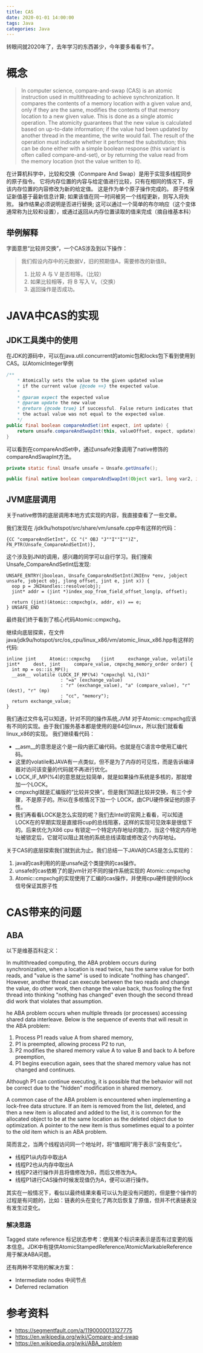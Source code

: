 ```yaml
---
title: CAS
date: 2020-01-01 14:00:00
tags: Java
categories: Java
---
```


转眼间就2020年了，去年学习的东西甚少，今年要多看看书了。

<!-- more -->

# 概念
> In computer science, compare-and-swap (CAS) is an atomic instruction used in multithreading to achieve synchronization. It compares the contents of a memory location with a given value and, only if they are the same, modifies the contents of that memory location to a new given value. This is done as a single atomic operation. The atomicity guarantees that the new value is calculated based on up-to-date information; if the value had been updated by another thread in the meantime, the write would fail. The result of the operation must indicate whether it performed the substitution; this can be done either with a simple boolean response (this variant is often called compare-and-set), or by returning the value read from the memory location (not the value written to it).

在计算机科学中，比较和交换（Conmpare And Swap）是用于实现多线程同步的原子指令。 它将内存位置的内容与给定值进行比较，只有在相同的情况下，将该内存位置的内容修改为新的给定值。 这是作为单个原子操作完成的。 原子性保证新值基于最新信息计算; 如果该值在同一时间被另一个线程更新，则写入将失败。 操作结果必须说明是否进行替换; 这可以通过一个简单的布尔响应（这个变体通常称为比较和设置），或通过返回从内存位置读取的值来完成（摘自维基本科）

## 举例解释
字面意思“比较并交换”，一个CAS涉及到以下操作：
> 我们假设内存中的元数据V，旧的预期值A，需要修改的新值B。
> 1. 比较 A 与 V 是否相等。（比较）
> 2. 如果比较相等，将 B 写入 V。（交换）
> 3. 返回操作是否成功。

# JAVA中CAS的实现
## JDK工具类中的使用
在JDK的源码中，可以在java.util.concurrent的atomic包和locks包下看到使用到CAS。以AtomicInteger举例
``` java
/**
    * Atomically sets the value to the given updated value
    * if the current value {@code ==} the expected value.
    *
    * @param expect the expected value
    * @param update the new value
    * @return {@code true} if successful. False return indicates that
    * the actual value was not equal to the expected value.
    */
public final boolean compareAndSet(int expect, int update) {
    return unsafe.compareAndSwapInt(this, valueOffset, expect, update);
}
```
可以看到在compareAndSet中，通过unsafe对象调用了native修饰的compareAndSwapInt方法。
``` java
private static final Unsafe unsafe = Unsafe.getUnsafe();
```
``` java
public final native boolean compareAndSwapInt(Object var1, long var2, int var4, int var5);
```
## JVM底层调用
关于native修饰的底层调用本地方式实现的内容，我直接查看了一些文章。

我们发现在 /jdk9u/hotspot/src/share/vm/unsafe.cpp中有这样的代码：
```
{CC "compareAndSetInt", CC "(" OBJ "J""I""I"")Z", FN_PTR(Unsafe_CompareAndSetInt)},
```
这个涉及到JNI的调用，感兴趣的同学可以自行学习。我们搜索Unsafe_CompareAndSetInt后发现:
```
UNSAFE_ENTRY(jboolean, Unsafe_CompareAndSetInt(JNIEnv *env, jobject unsafe, jobject obj, jlong offset, jint e, jint x)) {
  oop p = JNIHandles::resolve(obj);
  jint* addr = (jint *)index_oop_from_field_offset_long(p, offset);

  return (jint)(Atomic::cmpxchg(x, addr, e)) == e;
} UNSAFE_END
```
最终我们终于看到了核心代码Atomic::cmpxchg。

继续向底层探索，在文件java/jdk9u/hotspot/src/os_cpu/linux_x86/vm/atomic_linux_x86.hpp有这样的代码:
```
inline jint     Atomic::cmpxchg    (jint     exchange_value, volatile jint*     dest, jint     compare_value, cmpxchg_memory_order order) {
  int mp = os::is_MP();
  __asm__ volatile (LOCK_IF_MP(%4) "cmpxchgl %1,(%3)"
                    : "=a" (exchange_value)
                    : "r" (exchange_value), "a" (compare_value), "r" (dest), "r" (mp)
                    : "cc", "memory");
  return exchange_value;
}
```
我们通过文件名可以知道，针对不同的操作系统,JVM 对于Atomic::cmpxchg应该有不同的实现。由于我们服务基本都是使用的是64位linux，所以我们就看看linux_x86的实现。
我们继续看代码：

- __asm__的意思是这个是一段内嵌汇编代码。也就是在C语言中使用汇编代码。
- 这里的volatile和JAVA有一点类似，但不是为了内存的可见性，而是告诉编译器对访问该变量的代码就不再进行优化。
- LOCK_IF_MP(%4)的意思就比较简单，就是如果操作系统是多核的，那就增加一个LOCK。
- cmpxchgl就是汇编版的“比较并交换”。但是我们知道比较并交换，有三个步骤，不是原子的。所以在多核情况下加一个 LOCK，由CPU硬件保证他的原子性。
- 我们再看看LOCK是怎么实现的呢？我们去Intel的官网上看看，可以知道LOCK在的早期实现是直接将cup的总线阻塞，这样的实现可见效率是很低下的。后来优化为X86 cpu 有锁定一个特定内存地址的能力，当这个特定内存地址被锁定后，它就可以阻止其他的系统总线读取或修改这个内存地址。

关于CAS的底层探索我们就到此为止。我们总结一下JAVA的CAS是怎么实现的：
1. java的cas利用的的是unsafe这个类提供的cas操作。
2. unsafe的cas依赖了的是jvm针对不同的操作系统实现的 Atomic::cmpxchg
3. Atomic::cmpxchg的实现使用了汇编的cas操作，并使用cpu硬件提供的lock信号保证其原子性

# CAS带来的问题
## ABA
以下是维基百科定义：

In multithreaded computing, the ABA problem occurs during synchronization, when a location is read twice, has the same value for both reads, and "value is the same" is used to indicate "nothing has changed". However, another thread can execute between the two reads and change the value, do other work, then change the value back, thus fooling the first thread into thinking "nothing has changed" even though the second thread did work that violates that assumption.

he ABA problem occurs when multiple threads (or processes) accessing shared data interleave. Below is the sequence of events that will result in the ABA problem:

1. Process P1 reads value A from shared memory,
2. P1 is preempted, allowing process P2 to run,
3. P2 modifies the shared memory value A to value B and back to A before preemption,
4. P1 begins execution again, sees that the shared memory value has not changed and continues.

Although P1 can continue executing, it is possible that the behavior will not be correct due to the "hidden" modification in shared memory.

A common case of the ABA problem is encountered when implementing a lock-free data structure. If an item is removed from the list, deleted, and then a new item is allocated and added to the list, it is common for the allocated object to be at the same location as the deleted object due to optimization. A pointer to the new item is thus sometimes equal to a pointer to the old item which is an ABA problem.

简而言之，当两个线程访问同一个地址时，将“值相同”用于表示“没有变化”。
 - 线程P1从内存中取出A
 - 线程P2也从内存中取出A
 - 线程P2进行操作并且将值修改为B，而后又修改为A。
 - 线程P1进行CAS操作时候发现值仍为A，便可以进行操作。

其实在一般情况下，看似以最终结果来看可以认为是没有问题的，但是整个操作的过程是有问题的，比如：链表的头在变化了两次后恢复了原值，但并不代表链表没有发生过变化。
### 解决思路
Tagged state reference 标记状态参考：使用某个标识来表示是否有过变更的版本信息。JDK中有提供AtomicStampedReference/AtomicMarkableReference用于解决ABA问题。

还有两种不常用的解决方案：
- Intermediate nodes 中间节点
- Deferred reclamation

# 参考资料
* https://segmentfault.com/a/1190000013127775
* https://en.wikipedia.org/wiki/Compare-and-swap
* https://en.wikipedia.org/wiki/ABA_problem